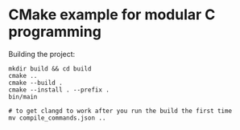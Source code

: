 # CMake example for modular C programming

Building the project:

```
mkdir build && cd build
cmake ..
cmake --build .
cmake --install . --prefix .
bin/main

# to get clangd to work after you run the build the first time
mv compile_commands.json ..
```

